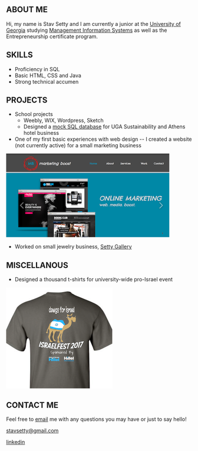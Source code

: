 ## ABOUT ME

Hi, my name is Stav Setty and I am currently a junior at the [University of Georgia](http://www.uga.edu) studying [Management Information Systems](http://www.terry.uga.edu/undergraduate/majors/management-information-systems) as well as the Entrepreneurship certificate program. 

## SKILLS 
- Proficiency in SQL 
- Basic HTML, CSS and Java 
- Strong technical accumen 

## PROJECTS
- School projects 
  - Weebly, WIX, Wordpress, Sketch   
  - Designed a [mock SQL database](http://share.pho.to/Ah2fd) for UGA Sustainability and Athens hotel business 
- One of my first basic experiences with web design -- I created a website (not currently active) for a small marketing business 


![Image](markboost.jpg)
- Worked on small jewelry business, [Setty Gallery](http://www.settygallery.com)

## MISCELLANOUS  

- Designed a thousand t-shirts for university-wide pro-Israel event 

![Image](tshirt.jpg)

## CONTACT ME
Feel free to [email](stavsetty@gmail.com) me with any questions you may have or just to say hello! 

[stavsetty@gmail.com](stavsetty@gmail.com)

[linkedin](https://www.linkedin.com/in/stavsetty/) 


